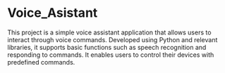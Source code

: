 # Voice_Asistant
 This project is a simple voice assistant application that allows users to interact through voice commands. Developed using Python and relevant libraries, it supports basic functions such as speech recognition and responding to commands. It enables users to control their devices with predefined commands.

